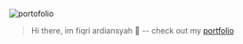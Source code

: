 ![portofolio](https://ik.imagekit.io/p4ukigs1hrvx/portfolio?updatedAt=1696990893503)

> Hi there, im fiqri ardiansyah 👋
--
check out my [portfolio](https://fiqri-ardiansyah.vercel.app/)
